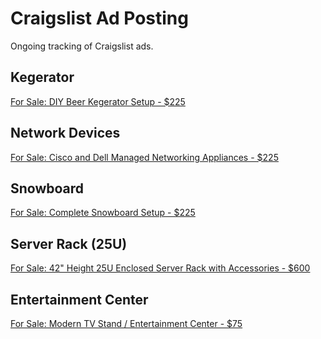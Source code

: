# Craigslist Ad Posting

Ongoing tracking of Craigslist ads.

## Kegerator

[For Sale: DIY Beer Kegerator Setup - $225][kegerator-url]

## Network Devices

[For Sale: Cisco and Dell Managed Networking Appliances - $225][networkappliances-url]

## Snowboard

[For Sale: Complete Snowboard Setup - $225][snowboard-url]

## Server Rack (25U)

[For Sale: 42" Height 25U Enclosed Server Rack with Accessories - $600][serverrack25u-url]

## Entertainment Center

[For Sale: Modern TV Stand / Entertainment Center - $75][entertainmentcenter-url]

[kegerator-url]: https://nh.craigslist.org/for/d/exeter-for-sale-diy-beer-kegerator-setup/7754762002.html
[networkappliances-url]: https://nh.craigslist.org/ele/d/exeter-for-sale-cisco-and-dell-managed/7754798949.html
[snowboard-url]: https://nh.craigslist.org/spo/d/exeter-for-sale-complete-snowboard-setup/7754703968.html
[serverrack25u-url]: https://nh.craigslist.org/sys/d/exeter-for-sale-25u-enclosed-server/7776888894.html
[entertainmentcenter-url]: https://nh.craigslist.org/fuo/d/exeter-for-sale-modern-tv-stand/7778809765.html